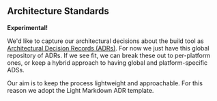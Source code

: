 ## Architecture Standards

**Experimental!**

We'd like to capture our architectural decisions about the build tool as [Architectural Decision Records (ADRs)](https://adr.github.io/).
For now we just have this global repository of ADRs.
If we see fit, we can break these out to per-platform ones, or keep a hybrid approach to having global and platform-specific ADSs.

Our aim is to keep the process lightweight and approachable.
For this reason we adopt the Light Markdown ADR template.
